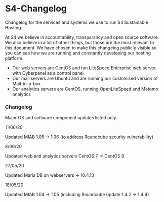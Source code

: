 # S4-Changelog

Changelog for the services and systems we use to run S4 Sustainable Hosting

At S4 we believe in accountability, transparancy and open source software. We also believe in a lot of other things, but those are the most relevant to this document. We have chosen to make this changelog publicly visible so you can see how we are running and constantly developing our hosting platform. 

* Our web servers are CentOS and run LiteSpeed Enterprise web server, with Cyberpanel as a control panel. 
* Our mail servers are Ubuntu and are running our customised version of Mail-in-a-box. 
* Our analytics servers are CentOS, running OpenLiteSpeed and Matomo analytics

### Changelog 

Major OS and software component updates listed only.

11/06/20

Updated MIAB 1.05 -> 1.06 
(to address Roundcube security vulnerability)

8/06/20

Updated web and analytics servers
CentOS 7 -> CentOS 8

27/05/20

Updated Maria DB on webservers -> 10.4.13

18/05/20

Updated MIAB 1.04 -> 1.05 
(including Roundcube update 1.4.2 -> 1.4.4)
